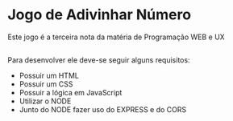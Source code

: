 # Jogo de Adivinhar Número
Este jogo é a terceira nota da matéria de Programação WEB e UX
##
Para desenvolver ele deve-se seguir alguns requisitos:
- Possuir um HTML
- Possuir um CSS
- Possuir a lógica em JavaScript
- Utilizar o NODE
- Junto do NODE fazer uso do EXPRESS e do CORS
